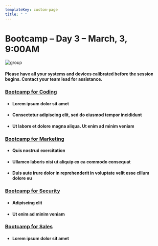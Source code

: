 ```yaml
---
templateKey: custom-page
title: " "
---
```

# Bootcamp – Day 3 – March, 3, 9:00AM

![group](/img/fbmicro_bo-people-stones.png "group")

#### Please have all your systems  and devices calibrated before the session begins. Contact your team lead for assistance. **<br>**

### **[Bootcamp for Coding](https://about.fb.com/company-info/)**

* #### Lorem ipsum dolor sit amet
* #### Consectetur adipiscing elit, sed do eiusmod tempor incididunt 
* #### Ut labore et dolore magna aliqua. Ut enim ad minim veniam

### **[Bootcamp for Marketing](https://about.fb.com/company-info/)**

* #### Quis nostrud exercitation 
* #### Ullamco laboris nisi ut aliquip ex ea commodo consequat
* #### Duis aute irure dolor in reprehenderit in voluptate velit esse cillum dolore eu

### **[Bootcamp for Security](https://about.fb.com/company-info/)**

* #### Adipiscing elit 
* #### Ut enim ad minim veniam

### **[Bootcamp for Sales](https://about.fb.com/company-info/)**

* #### Lorem ipsum dolor sit amet